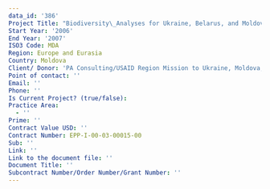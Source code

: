 ```yaml
---
data_id: '386'
Project Title: "Biodiversity\_Analyses for Ukraine, Belarus, and Moldova"
Start Year: '2006'
End Year: '2007'
ISO3 Code: MDA
Region: Europe and Eurasia
Country: Moldova
Client/ Donor: 'PA Consulting/USAID Region Mission to Ukraine, Moldova,and Belarus'
Point of contact: ''
Email: ''
Phone: ''
Is Current Project? (true/false): 
Practice Area:
  - ''
Prime: ''
Contract Value USD: ''
Contract Number: EPP-I-00-03-00015-00
Sub: ''
Link: ''
Link to the document file: ''
Document Title: ''
Subcontract Number/Order Number/Grant Number: ''
---
```


